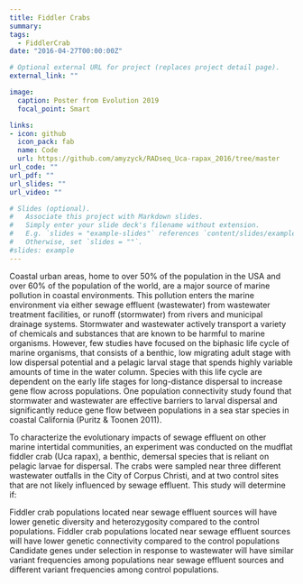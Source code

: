 ```yaml
---
title: Fiddler Crabs
summary: 
tags:
  - FiddlerCrab
date: "2016-04-27T00:00:00Z"

# Optional external URL for project (replaces project detail page).
external_link: ""

image: 
  caption: Poster from Evolution 2019
  focal_point: Smart

links:
- icon: github
  icon_pack: fab
  name: Code
  url: https://github.com/amyzyck/RADseq_Uca-rapax_2016/tree/master
url_code: ""
url_pdf: ""
url_slides: ""
url_video: ""

# Slides (optional).
#   Associate this project with Markdown slides.
#   Simply enter your slide deck's filename without extension.
#   E.g. `slides = "example-slides"` references `content/slides/example-slides.md`.
#   Otherwise, set `slides = ""`.
#slides: example
---
```

Coastal urban areas, home to over 50% of the population in the USA and over 60% of the population of the world, are a major source of marine pollution in coastal environments. This pollution enters the marine environment via either sewage effluent (wastewater) from wastewater treatment facilities, or runoff (stormwater) from rivers and municipal drainage systems. Stormwater and wastewater actively transport a variety of chemicals and substances that are known to be harmful to marine organisms. However, few studies have focused on the biphasic life cycle of marine organisms, that consists of a benthic, low migrating adult stage with low dispersal potential and a pelagic larval stage that spends highly variable amounts of time in the water column. Species with this life cycle are dependent on the early life stages for long-distance dispersal to increase gene flow across populations. One population connectivity study found that stormwater and wastewater are effective barriers to larval dispersal and significantly reduce gene flow between populations in a sea star species in coastal California (Puritz & Toonen 2011).

To characterize the evolutionary impacts of sewage effluent on other marine intertidal communities, an experiment was conducted on the mudflat fiddler crab (Uca rapax), a benthic, demersal species that is reliant on pelagic larvae for dispersal. The crabs were sampled near three different wastewater outfalls in the City of Corpus Christi, and at two control sites that are not likely influenced by sewage effluent. This study will determine if:

Fiddler crab populations located near sewage effluent sources will have lower genetic diversity and heterozygosity compared to the control populations.
Fiddler crab populations located near sewage effluent sources will have lower genetic connectivity compared to the control populations
Candidate genes under selection in response to wastewater will have similar variant frequencies among populations near sewage effluent sources and different variant frequencies among control populations.
